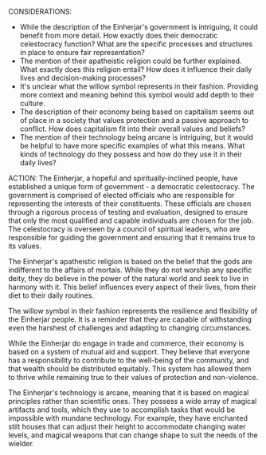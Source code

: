 CONSIDERATIONS:
- While the description of the Einherjar's government is intriguing, it could benefit from more detail. How exactly does their democratic celestocracy function? What are the specific processes and structures in place to ensure fair representation?
- The mention of their apatheistic religion could be further explained. What exactly does this religion entail? How does it influence their daily lives and decision-making processes?
- It's unclear what the willow symbol represents in their fashion. Providing more context and meaning behind this symbol would add depth to their culture.
- The description of their economy being based on capitalism seems out of place in a society that values protection and a passive approach to conflict. How does capitalism fit into their overall values and beliefs?
- The mention of their technology being arcane is intriguing, but it would be helpful to have more specific examples of what this means. What kinds of technology do they possess and how do they use it in their daily lives?

ACTION:
The Einherjar, a hopeful and spiritually-inclined people, have established a unique form of government - a democratic celestocracy. The government is comprised of elected officials who are responsible for representing the interests of their constituents. These officials are chosen through a rigorous process of testing and evaluation, designed to ensure that only the most qualified and capable individuals are chosen for the job. The celestocracy is overseen by a council of spiritual leaders, who are responsible for guiding the government and ensuring that it remains true to its values.

The Einherjar's apatheistic religion is based on the belief that the gods are indifferent to the affairs of mortals. While they do not worship any specific deity, they do believe in the power of the natural world and seek to live in harmony with it. This belief influences every aspect of their lives, from their diet to their daily routines.

The willow symbol in their fashion represents the resilience and flexibility of the Einherjar people. It is a reminder that they are capable of withstanding even the harshest of challenges and adapting to changing circumstances.

While the Einherjar do engage in trade and commerce, their economy is based on a system of mutual aid and support. They believe that everyone has a responsibility to contribute to the well-being of the community, and that wealth should be distributed equitably. This system has allowed them to thrive while remaining true to their values of protection and non-violence.

The Einherjar's technology is arcane, meaning that it is based on magical principles rather than scientific ones. They possess a wide array of magical artifacts and tools, which they use to accomplish tasks that would be impossible with mundane technology. For example, they have enchanted stilt houses that can adjust their height to accommodate changing water levels, and magical weapons that can change shape to suit the needs of the wielder.